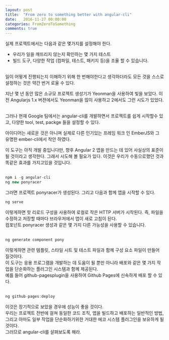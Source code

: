 ```yaml
---
layout: post
title:  "From zero to something better with angular-cli"
date:   2016-11-27 00:00:00
categories: FromZeroToSomething
comments: true
---
```


실제 프로젝트에서는 다음과 같은 몇가지를 설정해야 한다. 
- 우리가 일을 깨뜨리지 않는지 확인하는 몇 가지 테스트
- 빌드 도구, 다양한 작업 (컴파일, 테스트, 패키지 등)을 조율 할 수 있습니다. <br/><br/>

일이 어떻게 진행되는지 이해하기 위해 한 번해야한다고 생각하더라도 모든 것을 스스로 설정하는 것은 약간 번거 로울 수 있다. <br/>

지난 몇 년 동안 많은 소규모 프로젝트 생성기가 Yeonman을 사용하여 빛을 보았다. 
이전 Angularjs 1.x 버젼에서도 Yeonman을 많이 사용하고 2에서도 그런 시도가 있었다. <br/><br/>

그러나 현재 Google 팀에서는 angular-cli를 개발하면서 프로젝트를 쉽게 시작할수 있고, 
다양한 tool, test, packge 들을 설정할 수 있다. <br/>

아이디어는 새로운 것은 아니며 실제로 다른 인기있는 프레임 워크 인 EmberJS와 그 유명한 ember-cli에서 착안 하였다. <br/>

이 도구는 아직 개발 중입니다만, 
향후 Angular 2 앱을 만드는 데 있어 사실상의 표준이 될 것이라고 생각한다. 
그래서 시도해 볼 필요가 있다.
이것은 우리가 수동으로했던 것과 똑같은 효과를 가지고있을 것입니다. <br/><br/>


```javascript
npm i -g angular-cli
ng new ponyracer
```

그러면 프로젝트 ponyracer가 생성된다. 그리고 다음과 함께 앱을 시작할 수 있다.

```javascript
ng serve
```

이렇게하면 핫 리로드 구성을 사용하여 로컬로 작은 HTTP 서버가 시작된다.
즉, 파일을 수정하고 저장할 때마다 브라우저에서 앱이 새로 고침이 된다. <br/>
컴포넌트 ponyracer 생성과 같은 몇 가지 다른 가능성을 사용할 수 있습니다. <br/><br/>

```javascript
ng generate component pony
```

이렇게하면 관련 템플릿, 스타일 시트 및 테스트 파일과 함께 구성 요소 파일이 만들어 질것이다. <br/>
이 도구는 응용 프로그램을 개발하는 데 도움이 될 뿐만 아니라 배포와 같은 몇 가지 작업을 단순화하는 플러그인 시스템과 함께 제공된다. <br/>
예를 들어 github-pagesplugin을 사용하여 Github Pages에 신속하게 배포 할 수 있다. <br/><br/>

```javascript
ng github-pages:deploy
```

이것은 장기적으로 보았을 경우에 성능이 좋을 것이다. <br/>
우리는 프로젝트 전반에 걸쳐 동일한 코드 조직, 앱을 빌드하고 배포하는 일반적인 방법, 
그리고 아마도 일부 작업을 단순화하기위한 거대한 에코 시스템 플러그인을 보유하게 될 것이다. <br/>
그러므로 angular-cli를 살펴보도록 해라. <br/><br/>